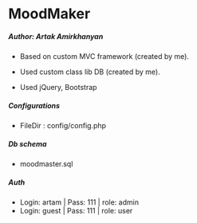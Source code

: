 # MoodMaker

##### Author: Artak Amirkhanyan

  - Based on custom MVC framework (created by me).

  - Used custom class lib DB (created by me).

  - Used jQuery, Bootstrap


##### Configurations

 - FileDir  :  config/config.php

##### Db schema
 - moodmaster.sql

##### Auth

 - Login: artam  | Pass: 111  |  role: admin
 - Login: guest  | Pass: 111  |  role: user